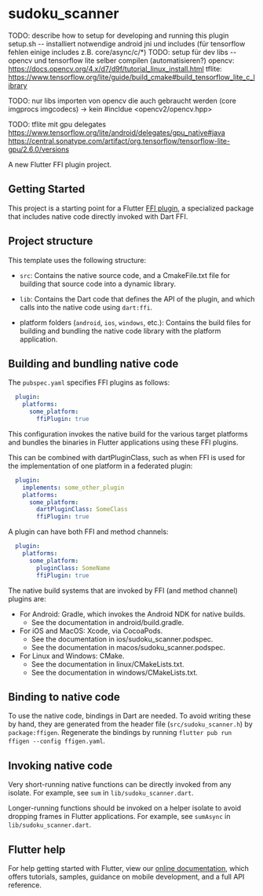# sudoku_scanner

TODO: describe how to setup for developing and running this plugin
setup.sh -- installiert notwendige android jni und includes (für tensorflow fehlen einige includes z.B. core/async/c/*)
TODO: setup für dev libs -- opencv und tensorflow lite selber compilen (automatisieren?)
opencv: https://docs.opencv.org/4.x/d7/d9f/tutorial_linux_install.html
tflite: https://www.tensorflow.org/lite/guide/build_cmake#build_tensorflow_lite_c_library

TODO: nur libs importen von opencv die auch gebraucht werden (core imgprocs imgcodecs) -> kein #incldue <opencv2/opencv.hpp>

TODO: tflite mit gpu delegates https://www.tensorflow.org/lite/android/delegates/gpu_native#java
https://central.sonatype.com/artifact/org.tensorflow/tensorflow-lite-gpu/2.6.0/versions

A new Flutter FFI plugin project.

## Getting Started

This project is a starting point for a Flutter
[FFI plugin](https://docs.flutter.dev/development/platform-integration/c-interop),
a specialized package that includes native code directly invoked with Dart FFI.

## Project structure

This template uses the following structure:

* `src`: Contains the native source code, and a CmakeFile.txt file for building
  that source code into a dynamic library.

* `lib`: Contains the Dart code that defines the API of the plugin, and which
  calls into the native code using `dart:ffi`.

* platform folders (`android`, `ios`, `windows`, etc.): Contains the build files
  for building and bundling the native code library with the platform application.

## Building and bundling native code

The `pubspec.yaml` specifies FFI plugins as follows:

```yaml
  plugin:
    platforms:
      some_platform:
        ffiPlugin: true
```

This configuration invokes the native build for the various target platforms
and bundles the binaries in Flutter applications using these FFI plugins.

This can be combined with dartPluginClass, such as when FFI is used for the
implementation of one platform in a federated plugin:

```yaml
  plugin:
    implements: some_other_plugin
    platforms:
      some_platform:
        dartPluginClass: SomeClass
        ffiPlugin: true
```

A plugin can have both FFI and method channels:

```yaml
  plugin:
    platforms:
      some_platform:
        pluginClass: SomeName
        ffiPlugin: true
```

The native build systems that are invoked by FFI (and method channel) plugins are:

* For Android: Gradle, which invokes the Android NDK for native builds.
  * See the documentation in android/build.gradle.
* For iOS and MacOS: Xcode, via CocoaPods.
  * See the documentation in ios/sudoku_scanner.podspec.
  * See the documentation in macos/sudoku_scanner.podspec.
* For Linux and Windows: CMake.
  * See the documentation in linux/CMakeLists.txt.
  * See the documentation in windows/CMakeLists.txt.

## Binding to native code

To use the native code, bindings in Dart are needed.
To avoid writing these by hand, they are generated from the header file
(`src/sudoku_scanner.h`) by `package:ffigen`.
Regenerate the bindings by running `flutter pub run ffigen --config ffigen.yaml`.

## Invoking native code

Very short-running native functions can be directly invoked from any isolate.
For example, see `sum` in `lib/sudoku_scanner.dart`.

Longer-running functions should be invoked on a helper isolate to avoid
dropping frames in Flutter applications.
For example, see `sumAsync` in `lib/sudoku_scanner.dart`.

## Flutter help

For help getting started with Flutter, view our
[online documentation](https://flutter.dev/docs), which offers tutorials,
samples, guidance on mobile development, and a full API reference.

